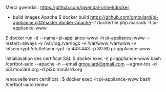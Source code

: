 

Merci gwendal : https://github.com/gwendal-orinel/docker


* build images Apache
$ docker build https://github.com/gmoulard/pi-appliance.git#master:docker-apache -f dockerfile.php.mariadb -t pi-appliance-www

$ docker run -d --name=pi-appliance-www -h pi-appliance-www --restart=always -v /var/log:/var/logc -v /var/www:/var/www -v  letsencrypt:/etc/letsencrypt -p 443:443 -p 80:80  pi-appliance-www


initialiasation des certificat SSL 
$ docker exec -it pi-appliance-www bash /certbot-auto --apache  -n --email gmoulard@gmail.com --agree-tos -d pi3.moulard.org  -d pi3b.moulard.org

renouvellement certificat : 
$ docker exec -it pi-appliance-www bash /certbot-auto renew


